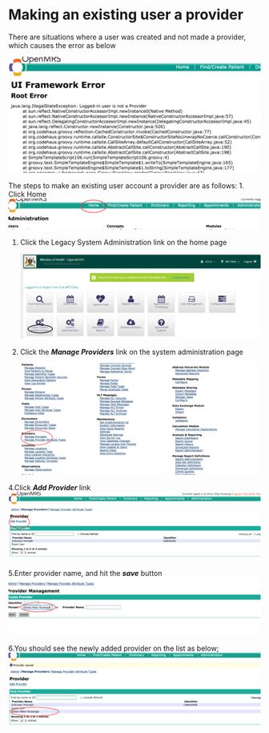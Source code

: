 # Making an existing user a provider

There are situations where a user was created and not made a provider, which causes the error as below

![Error Logged In User is Not a Provider](../.gitbook/assets/error_loggedin_user_isnotaprovider%20%281%29.png)

The steps to make an existing user account a provider are as follows: 1. Click Home ![Legacy UI Menu](../.gitbook/assets/legacy-menu%20%281%29.png)

1. Click the Legacy System Administration link on the home page

   ![Legacy System Administration link](../.gitbook/assets/legacy_system%20administration_link.png)

2. Click the _**Manage Providers**_ link on the system administration page

   ![Manage Providers link](../.gitbook/assets/manage_providers%20%281%29.png)

4.Click _**Add Provider**_ link ![Add Provider](../.gitbook/assets/add_provider%20%281%29.png)

5.Enter provider name, and hit the _**save**_ button ![Provider Name](../.gitbook/assets/enter_provider_name%20%281%29.png)

6.You should see the newly added provider on the list as below; ![Provider Added link](../.gitbook/assets/provider_added%20%281%29.png)

